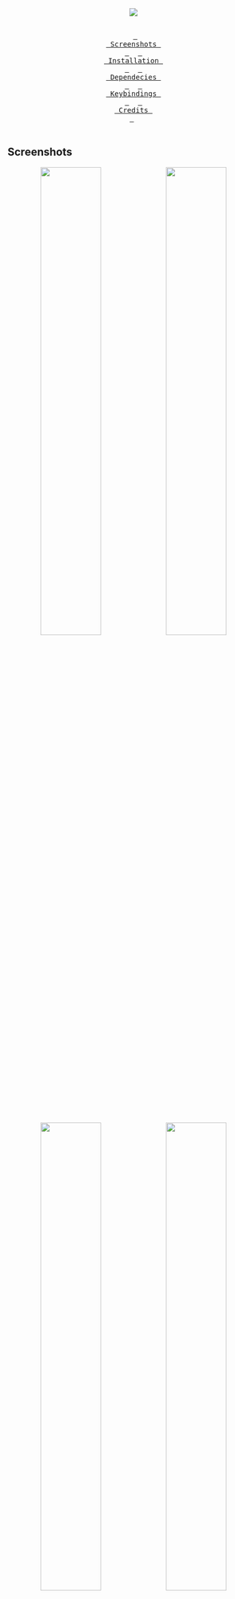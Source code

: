 <div align = center><img src="https://raw.githubusercontent.com/qxb3/gruvbox.hypr/main/repo/logo.png"><br><br>

&ensp;[<kbd> <br> Screenshots <br> </kbd>](#Screenshots)&ensp;
&ensp;[<kbd> <br> Installation <br> </kbd>](#Installation)&ensp;
&ensp;[<kbd> <br> Dependecies <br> </kbd>](#Dependecies)&ensp;
&ensp;[<kbd> <br> Keybindings <br> </kbd>](#Keybindings)&ensp;
&ensp;[<kbd> <br> Credits <br> </kbd>](#Credits)&ensp;
<br><br></div>

## Screenshots

<p align="center">
  <img align="center" width="49%" src="https://raw.githubusercontent.com/qxb3/gruvbox.hypr/main/repo/1.png" />
  <img align="center" width="49%" src="https://raw.githubusercontent.com/qxb3/gruvbox.hypr/main/repo/2.png" />
  <img align="center" width="49%" src="https://raw.githubusercontent.com/qxb3/gruvbox.hypr/main/repo/3.png" />
  <img align="center" width="49%" src="https://raw.githubusercontent.com/qxb3/gruvbox.hypr/main/repo/4.png" />
  <img align="center" width="49%" src="https://raw.githubusercontent.com/qxb3/gruvbox.hypr/main/repo/5.png" />
  <img align="center" width="49%" src="https://raw.githubusercontent.com/qxb3/gruvbox.hypr/main/repo/6.png" />
  <img align="center" width="49%" src="https://raw.githubusercontent.com/qxb3/gruvbox.hypr/main/repo/7.png" />
  <img align="center" width="49%" src="https://raw.githubusercontent.com/qxb3/gruvbox.hypr/main/repo/8.png" />
  <img align="center" width="49%" src="https://raw.githubusercontent.com/qxb3/gruvbox.hypr/main/repo/9.png" />
  <img align="center" width="49%" src="https://raw.githubusercontent.com/qxb3/gruvbox.hypr/main/repo/10.png" />
</p>

<br>

## Installation

> [!CAUTION]
> Backup your config files first.

> [!IMPORTANT]
> Please see [Dependecies](#Dependecies)

```bash
git clone --depth=1 https://github.com/qxb3/gruvbox.hypr
cd gruvbox.hypr
cp -r font/* ~/.local/share/fonts
cp -r config/* ~/.config
cp -r .scripts ~/ # Optional
```

<br>

## Dependecies

<table><tr><td>
  <code>a</code><br><code>p</code><br><code>p</code><br><code>s</code><br></td><td><table>
  <tr><td>kitty</td><td>terminal emulator</td></tr>
  <tr><td>dolphin</td><td>file explorer</td></tr>
  <tr><td>spotify</td><td>music player</td></tr>
  <tr><td>grimblast</td><td>screenshot tool</td></tr>
  <tr><td>swappy</td><td>screenshot editor</td></tr>
  <tr><td>firefox</td><td>browser</td></tr></table>
</td></tr></table>

<br>

<table><tr><td>
  <code>r</code><br><code>i</code><br><code>c</code><br><code>e</code><br></td><td><table>
  <tr><td>rofi</td><td>dmenu replacement</td></tr>
  <tr><td>dunst</td><td>notification daemon</td></tr>
  <tr><td>swww</td><td>wallpaper daemon</td></tr>
  <tr><td>swaylock</td><td>screen locker</td></tr>
  <tr><td>ags</td><td>aylur's gtk widget</td>
  <tr><td>eww</td><td>elkowars wacky widgets</td></tr></table>
</td></tr></table>

<br>

<table><tr><td>
  <code>s</code><br><code>h</code><br><code>e</code><br><code>l</code><br><code>l</code></td><td><table>
  <tr><td>zsh</td><td>main shell</td></tr>
  <tr><td>neovim</td><td>text editor</td></tr>
  <tr><td>neofetch</td><td>beautiful sys info</td></tr>
  <tr><td>cava</td><td>music visualizer</td></tr>
  <tr><td>cliphist</td><td>clipboard tool</td></tr>
  <tr><td>playerctl</td><td>control music player</td></tr></table>
</td></tr></table>

<br>

## Keybindings

#### Window Mangement

| Keys | Action |
| :--  | :-- |
| <kbd>Super</kbd> + <kbd>Q</kbd> | quit active/focused window
| <kbd>Alt</kbd> + <kbd>F4</kbd> | kill window using cursor
| <kbd>Super</kbd> + <kbd>W</kbd> | toggle window on focus to float
| <kbd>Alt</kbd> + <kbd>Enter</kbd> | toggle window on focus to fullscreen
| <kbd>Super</kbd> + <kbd>RightClick</kbd> | resize the window
| <kbd>Super</kbd> + <kbd>LeftClick</kbd> | change the window position
| <kbd>Super</kbd> + <kbd>←</kbd><kbd>→</kbd><kbd>↑</kbd><kbd>↓</kbd>| switch the focus around active windows
| <kbd>Super</kbd> + <kbd>Shift</kbd> + <kbd>←</kbd><kbd>→</kbd><kbd>↑</kbd><kbd>↓</kbd>| resize windows (hold)
| <kbd>Super</kbd> + <kbd>J</kbd> | toggle dwindle

#### Application Shortcuts

| Keys | Action |
| :--  | :-- |
| <kbd>Super</kbd> + <kbd>T</kbd> | launch kitty terminal
| <kbd>Super</kbd> + <kbd>E</kbd> | launch dolphin file explorer
| <kbd>Super</kbd> + <kbd>F</kbd> | launch firefox
| <kbd>Super</kbd> + <kbd>D</kbd> | launch vencord (replace it with normal discord if u want)

#### Widgets

| Keys | Action |
| :--  | :-- |
| <kbd>Super</kbd> + <kbd>C</kbd> | toggle desktop clock
| <kbd>Super</kbd> + <kbd>B</kbd> | toggle top bar
| <kbd>Super</kbd> + <kbd>Tab</kbd> | toggle sidebar
| <kbd>Super</kbd> + <kbd>O</kbd> | toggle notification center
| <kbd>Super</kbd> + <kbd>A</kbd> | toggle app launcher

#### Print Screen

| Keys | Action |
| :--  | :-- |
| <kbd>Super</kbd> + <kbd>P</kbd> | drag to select area or click on a window to print
| <kbd>Super</kbd> + <kbd>Alt</kbd> + <kbd>P</kbd> | print current screen
| <kbd>Super</kbd> + <kbd>Ctrl</kbd> + <kbd>P</kbd> | print current screen (frozen)

#### Workspaces

| Keys | Action |
| :--  | :-- |
| <kbd>Super</kbd> + <kbd>MouseScroll</kbd> | cycle through workspaces
| <kbd>Super</kbd> + <kbd>Shift</kbd> + <kbd>Ctrl</kbd> + <kbd>←</kbd><kbd>→</kbd><kbd>↑</kbd><kbd>↓</kbd>| move active window within the current workspace
| <kbd>Super</kbd> + <kbd>[0-5]</kbd> | switch to workspace [0-5]
| <kbd>Super</kbd> + <kbd>Shift</kbd> + <kbd>[0-5]</kbd> | move active window to workspace [0-5]
| <kbd>Super</kbd> + <kbd>Alt</kbd> + <kbd>[0-5]</kbd> | move active window to workspace [0-5] (silently)

#### Special Workspace

| Keys | Action |
| :--  | :-- |
| <kbd>Super</kbd> + <kbd>Shift</kbd> + <kbd>S</kbd> | move window to special workspace
| <kbd>Super</kbd> + <kbd>S</kbd> | toogle to special workspace

#### Others
| Keys | Action |
| :--  | :-- |
| <kbd>Super</kbd> + <kbd>L</kbd> | lock screen
| <kbd>Super</kbd> + <kbd>Shift</kbd> + <kbd>W</kbd> | wallpaper select

<br>

## Credits

[hyprdots](https://github.com/prasanthrangan/hyprdots) - I used this as a base / starter. You can think of this as a strip down version of **hyprdots** but with widgets.
